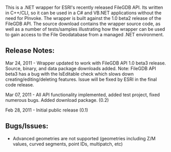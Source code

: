 This is a .NET wrapper for ESRI's recently released FileGDB API.  Its written in C++/CLI, so it can be used in a C# and VB.NET  applications without the need for PInvoke.  The wrapper is built against the 1.0 beta2 release of the FileGDB API.  The source download contains the wrapper source code, as well as a number of tests/samples illustrating how the wrapper can be used to gain access to the File Geodatabase from a managed .NET environment.


## Release Notes: ##

Mar 24, 2011 - Wrapper updated to work with FileGDB API 1.0 beta3 release.  Source, binary, and data package downloads added.  Note: FileGDB API beta3 has a bug with the IsEditable check which slows down creating/editing/deleting features.  Issue will be fixed by ESRI in the final code release.

Mar 07, 2011 - All API functionality implemented, added test project, fixed numerous bugs.  Added download package. (0.2)

Feb 28, 2011 - Initial public release (0.1)

## Bugs/Issues: ##

- Advanced geometries are not supported (geometries including Z/M values, curved segments, point IDs, multipatch, etc)